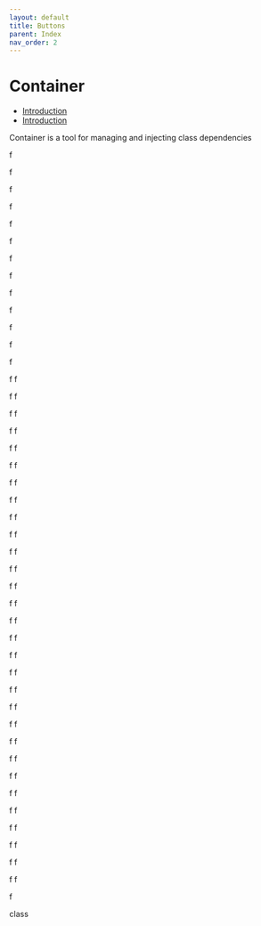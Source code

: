 ```yaml
---
layout: default
title: Buttons
parent: Index
nav_order: 2
---
```

# Container

- [Introduction](/Kapriol/fff/xx.html#anchor)
- [Introduction](https://dieselxxx.github.io/Kapriol/fff/xx.html#anchor)

Container is a tool for managing and injecting class dependencies

f

f

f

f

f

f

f

f

f

f

f

f

f

f
f

f
f

f
f

f
f

f
f

f
f

f
f

f
f

f
f

f
f

f
f

f
f

f
f

f
f

f
f

f
f

f
f

f
f

f
f

f
f

f
f

f
f

f
f

f
f

f
f

f
f

f
f

f
f

f
f

f
f

f

<div id="anchor">class</div>

